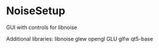 # NoiseSetup
GUI with controls for libnoise

Additional libraries:
libnoise
glew
opengl
GLU
glfw
qt5-base
